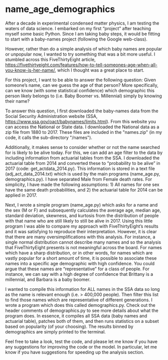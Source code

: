 # name_age_demographics

After a decade in experimental condensed matter physics, I am testing the waters of data science. I embarked on my first “project” after teaching myself some basic Python. Since I am taking baby steps, it would be fitting to start with a baby-names project (following the Google web-class). 

However, rather than do a simple analysis of which baby names are popular or unpopular now, I wanted to try something that was a bit more useful. I stumbled across this FiveThirtyEight article, https://fivethirtyeight.com/features/how-to-tell-someones-age-when-all-you-know-is-her-name/, which I thought was a great place to start. 

For this project, I want to be able to answer the following question: Given someone’s name, can we guess the age of that person?  More specifically, can we know (with some statistical confidence) which demographic this person likely belongs to (i.e. Baby Boomer vs. Millennial) simply by knowing their name?  

To answer this question, I first downloaded the baby-names data from the Social Security Administration website (SSA, https://www.ssa.gov/oact/babynames/limits.html).  From this website you can access the National or State data. I downloaded the National data as a zip file from 1880 to 2017. These files are included in the "names.zip" (in my code, it calls the sub-directory "/names").

Additionally, it makes sense to consider whether or not the name searched for is likely to be alive today. For this, we can add an age filter to the data by including information from actuarial tables from the SSA. I downloaded the actuarial table from 2014 and converted these to “probability to be alive” in 2017 (code: get_actdata_2014.py). This information is stored in a text file (adj_act_data_2014.txt) which is used by the main programs (name_age.py, demographics.py). I have separated Male from Female death rates. For simplicity, I have made the following assumptions: 1) All names for one sex have the same death probabilities, and 2) the actuarial table for 2014 can be applied in 2017. 

Next, I wrote a simple program (name_age.py) which asks for a name and the sex (M or F) and subsequently calculates the average age, median age, standard deviation, skewness, and kurtosis from the distribution of people with that name who are still likely to still be alive in 2017.  Using this little program I was able to compare my approach with FiveThirtyEight’s results and it was satisfying to reproduce their interpretation. However, it is clear that there are many oversimplifications with this analysis. For instance, a single normal distribution cannot describe many names and so the analysis that FiveThirtyEight presents is not meaningful across the board. For names which have a sharp distribution, or in other words, for names which are vastly popular for a short amount of time, it is possible to associate these names into a specific age demographic with high confidence.  You could argue that these names are “representative” for a class of people. For instance, we can say with a high degree of confidence that Brittany is a millennial, and Barbara is a baby boomer.   

I wanted to compile this information for ALL names in the SSA data so long as the name is relevant enough (i.e. > 400,000 people). Then filter this list to find those names which are representative of different generations.  I wrote a program which does this called demographics.py. Check out the header comments of demographics.py to see more details about what the program does. In essence, it compiles all SSA data (baby names and actuarial table), patches both of them, and then runs statistics on a subset based on popularity (of your choosing). The results binned by demographics are simply printed to the terminal.

Feel free to take a look, test the code, and please let me know if you have any suggestions for improving the code or the model. In particular, let me know if you have suggestions for speeding up the analysis section. 

